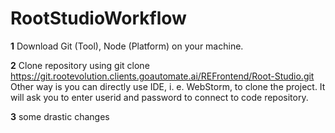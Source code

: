 # RootStudioWorkflow

**1**
Download Git (Tool), Node (Platform) on your machine.

**2**
Clone repository using
git clone https://git.rootevolution.clients.goautomate.ai/REFrontend/Root-Studio.git
Other way is you can directly use IDE, i. e. WebStorm, to clone the project. It will ask you to enter userid and password to connect to code repository.

**3**
some drastic changes
